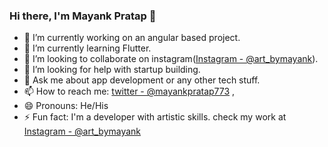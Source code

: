 ### Hi there, I'm Mayank Pratap 👋

- 🔭 I’m currently working on an angular based project.
- 🌱 I’m currently learning Flutter.
- 👯 I’m looking to collaborate on instagram([Instagram - @art_bymayank](https://www.instagram.com/art_bymayank/)).
- 🤔 I’m looking for help with startup building.
- 💬 Ask me about app development or any other tech stuff.
- 📫 How to reach me: [twitter - @mayankpratap773](https://twitter.com/mayankpratap773) , 
- 😄 Pronouns: He/His
- ⚡ Fun fact: I'm a developer with artistic skills. check my work at [Instagram - @art_bymayank](https://www.instagram.com/art_bymayank/)
<!-- 
<img src="https://github-readme-stats.vercel.app/api?username=mps83&&show_icons=true&title_color=ffffff&icon_color=bb2acf&text_color=daf7dc&bg_color=151515"> -->
